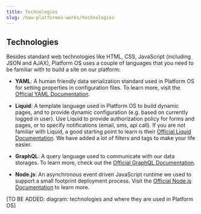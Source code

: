 ```yaml
---
title: Technologies
slug: /how-platformos-works/technologies
---
```


## Technologies

Besides standard web technologies like HTML, CSS, JavaScript (including JSON and AJAX), Platform OS uses a couple of languages that you need to be familiar with to build a site on our platform:

* **YAML**: A human friendly data serialization standard used in Platform OS for setting properties in configuration files. To learn more, visit the [Official YAML Documentation](http://www.yaml.org/start.html).

* **Liquid**: A template language used in Platform OS to build dynamic pages, and to provide dynamic configuration (e.g. based on currently logged in user). Use Liquid to provide authorization policy for forms and pages, or to specify notifications (email, sms, api call). If you are not familiar with Liquid, a good starting point to learn is their [Official Liquid Documentation](https://shopify.github.io/liquid/). We have added a lot of filters and tags to make your life easier.

* **GraphQL**: A query language used to communicate with our data storages. To learn more, check out the [Official GraphQL Documentation](http://graphql.org/learn/).

* **Node.js**: An asynchronous event driven JavaScript runtime we used to support a small footprint deployment process. Visit the [Official Node.js Documentation](https://nodejs.org/en/docs/) to learn more.

[TO BE ADDED: diagram: technologies and where they are used in Platform OS]
